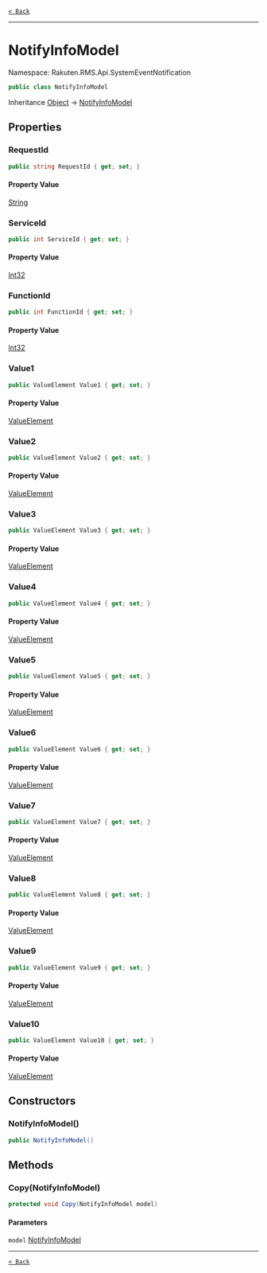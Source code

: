 [`< Back`](./)

---

# NotifyInfoModel

Namespace: Rakuten.RMS.Api.SystemEventNotification

```csharp
public class NotifyInfoModel
```

Inheritance [Object](https://docs.microsoft.com/en-us/dotnet/api/system.object) → [NotifyInfoModel](./rakuten.rms.api.systemeventnotification.notifyinfomodel)

## Properties

### **RequestId**

```csharp
public string RequestId { get; set; }
```

#### Property Value

[String](https://docs.microsoft.com/en-us/dotnet/api/system.string)<br>

### **ServiceId**

```csharp
public int ServiceId { get; set; }
```

#### Property Value

[Int32](https://docs.microsoft.com/en-us/dotnet/api/system.int32)<br>

### **FunctionId**

```csharp
public int FunctionId { get; set; }
```

#### Property Value

[Int32](https://docs.microsoft.com/en-us/dotnet/api/system.int32)<br>

### **Value1**

```csharp
public ValueElement Value1 { get; set; }
```

#### Property Value

[ValueElement](./rakuten.rms.api.systemeventnotification.valueelement)<br>

### **Value2**

```csharp
public ValueElement Value2 { get; set; }
```

#### Property Value

[ValueElement](./rakuten.rms.api.systemeventnotification.valueelement)<br>

### **Value3**

```csharp
public ValueElement Value3 { get; set; }
```

#### Property Value

[ValueElement](./rakuten.rms.api.systemeventnotification.valueelement)<br>

### **Value4**

```csharp
public ValueElement Value4 { get; set; }
```

#### Property Value

[ValueElement](./rakuten.rms.api.systemeventnotification.valueelement)<br>

### **Value5**

```csharp
public ValueElement Value5 { get; set; }
```

#### Property Value

[ValueElement](./rakuten.rms.api.systemeventnotification.valueelement)<br>

### **Value6**

```csharp
public ValueElement Value6 { get; set; }
```

#### Property Value

[ValueElement](./rakuten.rms.api.systemeventnotification.valueelement)<br>

### **Value7**

```csharp
public ValueElement Value7 { get; set; }
```

#### Property Value

[ValueElement](./rakuten.rms.api.systemeventnotification.valueelement)<br>

### **Value8**

```csharp
public ValueElement Value8 { get; set; }
```

#### Property Value

[ValueElement](./rakuten.rms.api.systemeventnotification.valueelement)<br>

### **Value9**

```csharp
public ValueElement Value9 { get; set; }
```

#### Property Value

[ValueElement](./rakuten.rms.api.systemeventnotification.valueelement)<br>

### **Value10**

```csharp
public ValueElement Value10 { get; set; }
```

#### Property Value

[ValueElement](./rakuten.rms.api.systemeventnotification.valueelement)<br>

## Constructors

### **NotifyInfoModel()**

```csharp
public NotifyInfoModel()
```

## Methods

### **Copy(NotifyInfoModel)**

```csharp
protected void Copy(NotifyInfoModel model)
```

#### Parameters

`model` [NotifyInfoModel](./rakuten.rms.api.systemeventnotification.notifyinfomodel)<br>

---

[`< Back`](./)
